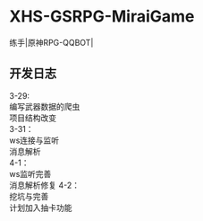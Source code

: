 # XHS-GSRPG-MiraiGame 
练手|原神RPG-QQBOT|
## 开发日志
3-29:  
  编写武器数据的爬虫  
项目结构改变  
3-31：  
  ws连接与监听  
消息解析  
4-1：  
  ws监听完善  
消息解析修复
4-2：    
  挖坑与完善  
计划加入抽卡功能
